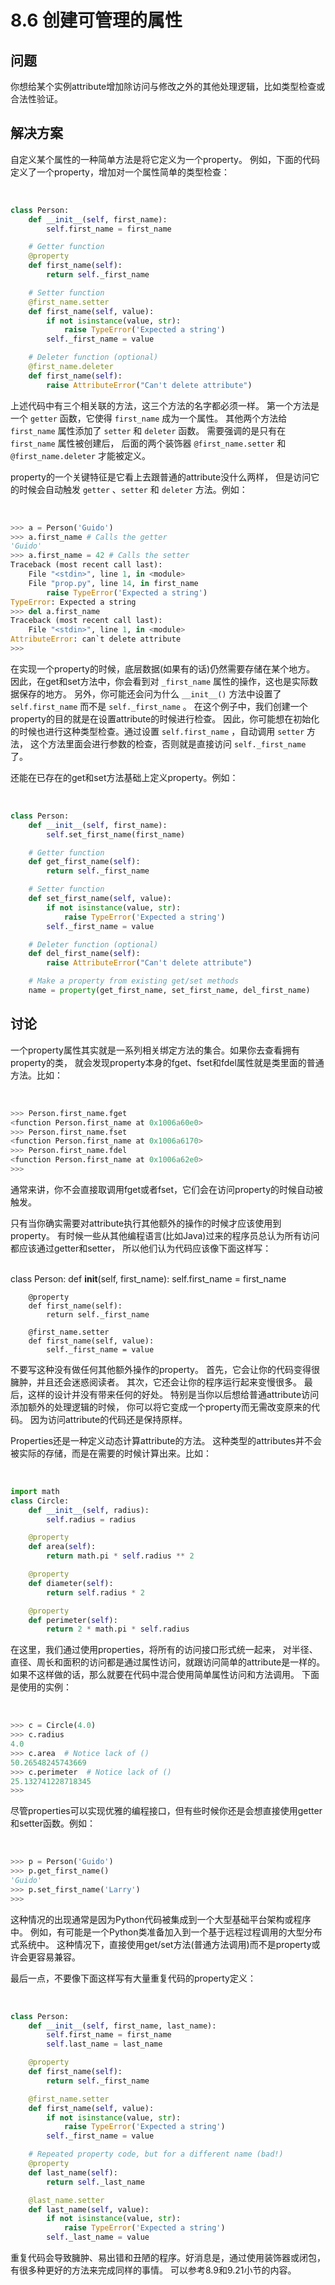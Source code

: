 

# 8.6 创建可管理的属性

## 问题

你想给某个实例attribute增加除访问与修改之外的其他处理逻辑，比如类型检查或合法性验证。

## 解决方案

自定义某个属性的一种简单方法是将它定义为一个property。 例如，下面的代码定义了一个property，增加对一个属性简单的类型检查：


​    
```python
class Person:
    def __init__(self, first_name):
        self.first_name = first_name

    # Getter function
    @property
    def first_name(self):
        return self._first_name

    # Setter function
    @first_name.setter
    def first_name(self, value):
        if not isinstance(value, str):
            raise TypeError('Expected a string')
        self._first_name = value

    # Deleter function (optional)
    @first_name.deleter
    def first_name(self):
        raise AttributeError("Can't delete attribute")
```


上述代码中有三个相关联的方法，这三个方法的名字都必须一样。 第一个方法是一个 `getter` 函数，它使得 `first_name` 成为一个属性。
其他两个方法给 `first_name` 属性添加了 `setter` 和 `deleter` 函数。 需要强调的是只有在 `first_name`
属性被创建后， 后面的两个装饰器 `@first_name.setter` 和 `@first_name.deleter` 才能被定义。

property的一个关键特征是它看上去跟普通的attribute没什么两样， 但是访问它的时候会自动触发 `getter` 、`setter` 和
`deleter` 方法。例如：


​    
```python
>>> a = Person('Guido')
>>> a.first_name # Calls the getter
'Guido'
>>> a.first_name = 42 # Calls the setter
Traceback (most recent call last):
    File "<stdin>", line 1, in <module>
    File "prop.py", line 14, in first_name
        raise TypeError('Expected a string')
TypeError: Expected a string
>>> del a.first_name
Traceback (most recent call last):
    File "<stdin>", line 1, in <module>
AttributeError: can`t delete attribute
>>>
```


在实现一个property的时候，底层数据(如果有的话)仍然需要存储在某个地方。 因此，在get和set方法中，你会看到对 `_first_name`
属性的操作，这也是实际数据保存的地方。 另外，你可能还会问为什么 `__init__()` 方法中设置了 `self.first_name` 而不是
`self._first_name` 。 在这个例子中，我们创建一个property的目的就是在设置attribute的时候进行检查。
因此，你可能想在初始化的时候也进行这种类型检查。通过设置 `self.first_name` ，自动调用 `setter` 方法，
这个方法里面会进行参数的检查，否则就是直接访问 `self._first_name` 了。

还能在已存在的get和set方法基础上定义property。例如：


​    
```python
class Person:
    def __init__(self, first_name):
        self.set_first_name(first_name)

    # Getter function
    def get_first_name(self):
        return self._first_name

    # Setter function
    def set_first_name(self, value):
        if not isinstance(value, str):
            raise TypeError('Expected a string')
        self._first_name = value

    # Deleter function (optional)
    def del_first_name(self):
        raise AttributeError("Can't delete attribute")

    # Make a property from existing get/set methods
    name = property(get_first_name, set_first_name, del_first_name)
```


## 讨论

一个property属性其实就是一系列相关绑定方法的集合。如果你去查看拥有property的类，
就会发现property本身的fget、fset和fdel属性就是类里面的普通方法。比如：


​    
```python
>>> Person.first_name.fget
<function Person.first_name at 0x1006a60e0>
>>> Person.first_name.fset
<function Person.first_name at 0x1006a6170>
>>> Person.first_name.fdel
<function Person.first_name at 0x1006a62e0>
>>>
```


通常来讲，你不会直接取调用fget或者fset，它们会在访问property的时候自动被触发。

只有当你确实需要对attribute执行其他额外的操作的时候才应该使用到property。
有时候一些从其他编程语言(比如Java)过来的程序员总认为所有访问都应该通过getter和setter， 所以他们认为代码应该像下面这样写：


​    
    class Person:
        def __init__(self, first_name):
            self.first_name = first_name
    
        @property
        def first_name(self):
            return self._first_name
    
        @first_name.setter
        def first_name(self, value):
            self._first_name = value


不要写这种没有做任何其他额外操作的property。 首先，它会让你的代码变得很臃肿，并且还会迷惑阅读者。 其次，它还会让你的程序运行起来变慢很多。
最后，这样的设计并没有带来任何的好处。 特别是当你以后想给普通attribute访问添加额外的处理逻辑的时候，
你可以将它变成一个property而无需改变原来的代码。 因为访问attribute的代码还是保持原样。

Properties还是一种定义动态计算attribute的方法。 这种类型的attributes并不会被实际的存储，而是在需要的时候计算出来。比如：


​    
```python
import math
class Circle:
    def __init__(self, radius):
        self.radius = radius

    @property
    def area(self):
        return math.pi * self.radius ** 2

    @property
    def diameter(self):
        return self.radius * 2

    @property
    def perimeter(self):
        return 2 * math.pi * self.radius
```


在这里，我们通过使用properties，将所有的访问接口形式统一起来，
对半径、直径、周长和面积的访问都是通过属性访问，就跟访问简单的attribute是一样的。
如果不这样做的话，那么就要在代码中混合使用简单属性访问和方法调用。 下面是使用的实例：


​    
```python
>>> c = Circle(4.0)
>>> c.radius
4.0
>>> c.area  # Notice lack of ()
50.26548245743669
>>> c.perimeter  # Notice lack of ()
25.132741228718345
>>>
```


尽管properties可以实现优雅的编程接口，但有些时候你还是会想直接使用getter和setter函数。例如：


​    
```python
>>> p = Person('Guido')
>>> p.get_first_name()
'Guido'
>>> p.set_first_name('Larry')
>>>
```


这种情况的出现通常是因为Python代码被集成到一个大型基础平台架构或程序中。
例如，有可能是一个Python类准备加入到一个基于远程过程调用的大型分布式系统中。
这种情况下，直接使用get/set方法(普通方法调用)而不是property或许会更容易兼容。

最后一点，不要像下面这样写有大量重复代码的property定义：


​    
```python
class Person:
    def __init__(self, first_name, last_name):
        self.first_name = first_name
        self.last_name = last_name

    @property
    def first_name(self):
        return self._first_name

    @first_name.setter
    def first_name(self, value):
        if not isinstance(value, str):
            raise TypeError('Expected a string')
        self._first_name = value

    # Repeated property code, but for a different name (bad!)
    @property
    def last_name(self):
        return self._last_name

    @last_name.setter
    def last_name(self, value):
        if not isinstance(value, str):
            raise TypeError('Expected a string')
        self._last_name = value
```


重复代码会导致臃肿、易出错和丑陋的程序。好消息是，通过使用装饰器或闭包，有很多种更好的方法来完成同样的事情。 可以参考8.9和9.21小节的内容。

